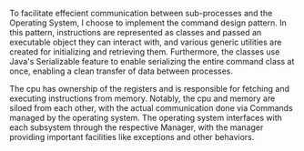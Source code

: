 
To facilitate effecient communication between sub-processes and the Operating System, I choose to implement the command design pattern. In this pattern, instructions are represented as classes and passed an executable object they can interact with, and various generic utilities are created for initializing and retrieving them. Furthermore, the classes use Java's Serializable feature to enable serializing the entire command class at once, enabling a clean transfer of data between processes.

The cpu has ownership of the registers and is responsible for fetching and executing instructions from memory. Notably, the cpu and memory are siloed from each other, with the actual communication done via Commands managed by the operating system. The operating system interfaces with each subsystem through the respective Manager, with the manager providing important facilities like exceptions and other behaviors.

